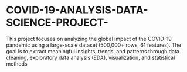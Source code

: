 # COVID-19-ANALYSIS-DATA-SCIENCE-PROJECT-
This project focuses on analyzing the global impact of the COVID-19 pandemic using a large-scale dataset (500,000+ rows, 61 features). The goal is to extract meaningful insights, trends, and patterns through data cleaning, exploratory data analysis (EDA), visualization, and statistical methods
